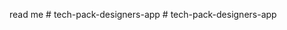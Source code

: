 read me
#   t e c h - p a c k - d e s i g n e r s - a p p  
 #   t e c h - p a c k - d e s i g n e r s - a p p  
 